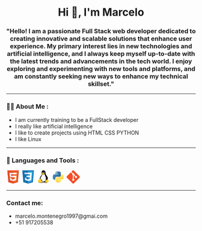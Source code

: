 <div>
    <h1 align="center">Hi 👋, I'm Marcelo</h1>
    <h3 align="center" class="home__description">"Hello! I am a passionate Full Stack web developer dedicated to creating innovative and scalable solutions that enhance user experience. My primary interest lies in new technologies and artificial intelligence, and I always keep myself up-to-date with the latest trends and advancements in the tech world. I enjoy exploring and experimenting with new tools and platforms, and am constantly seeking new ways to enhance my technical skillset." </h3>
</div>

<hr>

### 👨‍💻 About Me :

 - I am currently training to be a FullStack developer
 - I really like artificial intelligence
 - I like to create projects using HTML CSS PYTHON
 - I like Linux
 
<hr>

<div align="left">
    <h3>🧰 Languages and Tools : </h3>
    <img src="https://github.com/devicons/devicon/blob/master/icons/html5/html5-original.svg" alt="logodehtml5" width="36" height="36px">
    <img src="https://github.com/devicons/devicon/blob/master/icons/css3/css3-original.svg" alt="CSS" width="36" height=36>
    <img src="https://github.com/devicons/devicon/blob/master/icons/linux/linux-original.svg" alt="linuxgood" width="36" height="36">
    <img src="https://github.com/devicons/devicon/blob/master/icons/python/python-original.svg" alt="snake" width="36" height=36>
    <img src="https://github.com/devicons/devicon/blob/master/icons/git/git-original.svg" alt="git" width="36" height=36>
    <!--<img src="" alt="" width="36" height=36>-->
</div>
<hr>
<h3>Contact me:</h3>
<ul>
    <li>marcelo.montenegro1997@gmai.com</li>
    <li>+51 917205538</li>        
<ul/>


